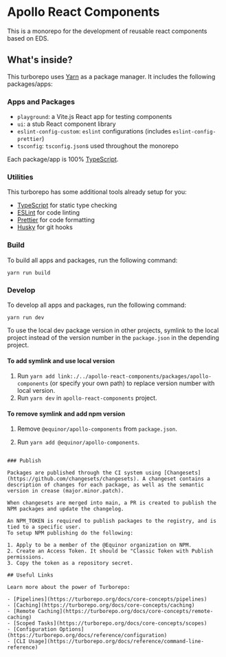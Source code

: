 # Apollo React Components

This is a monorepo for the development of reusable react components based on EDS.

## What's inside?

This turborepo uses [Yarn](https://classic.yarnpkg.com/) as a package manager. It includes the following packages/apps:

### Apps and Packages

- `playground`: a Vite.js React app for testing components
- `ui`: a stub React component library
- `eslint-config-custom`: `eslint` configurations (includes `eslint-config-prettier`)
- `tsconfig`: `tsconfig.json`s used throughout the monorepo

Each package/app is 100% [TypeScript](https://www.typescriptlang.org/).

### Utilities

This turborepo has some additional tools already setup for you:

- [TypeScript](https://www.typescriptlang.org/) for static type checking
- [ESLint](https://eslint.org/) for code linting
- [Prettier](https://prettier.io) for code formatting
- [Husky](https://typicode.github.io/husky/#/) for git hooks

### Build

To build all apps and packages, run the following command:

```
yarn run build
```

### Develop

To develop all apps and packages, run the following command:

```
yarn run dev
```

To use the local dev package version in other projects, symlink to the local project instead of the version number in the `package.json` in the depending project.

#### To add symlink and use local version

1. Run `yarn add link:./../apollo-react-components/packages/apollo-components` (or specify your own path) to replace version number with local version.
2. Run `yarn dev` in `apollo-react-components` project.

#### To remove symlink and add npm version

1. Remove `@equinor/apollo-components` from `package.json`.

2. Run `yarn add @equinor/apollo-components`.

```

### Publish

Packages are published through the CI system using [Changesets](https://github.com/changesets/changesets). A changeset contains a description of changes for each package, as well as the semantic version in crease (major.minor.patch).

When changesets are merged into main, a PR is created to publish the NPM packages and update the changelog.

An NPM_TOKEN is required to publish packages to the registry, and is tied to a specific user.
To setup NPM publishing do the following:

1. Apply to be a member of the @Equinor organization on NPM.
2. Create an Access Token. It should be "Classic Token with Publish permissions.
3. Copy the token as a repository secret.

## Useful Links

Learn more about the power of Turborepo:

- [Pipelines](https://turborepo.org/docs/core-concepts/pipelines)
- [Caching](https://turborepo.org/docs/core-concepts/caching)
- [Remote Caching](https://turborepo.org/docs/core-concepts/remote-caching)
- [Scoped Tasks](https://turborepo.org/docs/core-concepts/scopes)
- [Configuration Options](https://turborepo.org/docs/reference/configuration)
- [CLI Usage](https://turborepo.org/docs/reference/command-line-reference)
```
